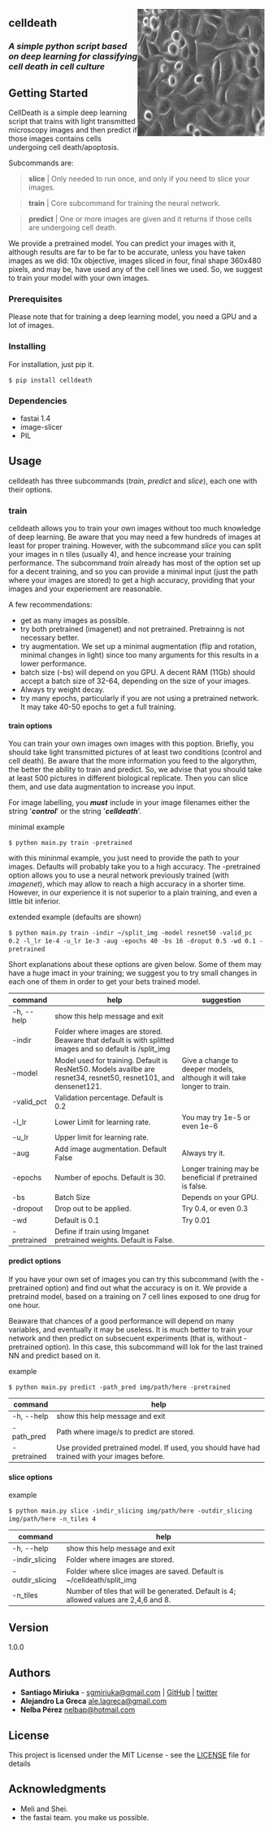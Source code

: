 <a href="url"><img src="./img.png" align="right" height="250" width="250" ></a>

## **celldeath**

### *A simple python script based on deep learning for classifying cell death in cell culture*



## Getting Started 
 
CellDeath is a simple deep learning script that trains with light transmitted microscopy
images and then predict if those images contains cells undergoing cell death/apoptosis.

Subcommands are:

> **slice** | Only needed to run once, and only if you need to slice your images. 

> **train** | Core subcommand for training the neural network. 
    
> **predict** | One or more images are given and it returns if those cells are undergoing cell death.  

We provide a pretrained model. You can predict your images with it, although results are far to be far to be accurate, unless you have taken images as we did: 10x objective, images sliced in four, final shape 360x480 pixels, and may be, have used any of the cell lines we used.  So, we suggest to train your model with your own images. 

### Prerequisites

Please note that for training a deep learning model, you need a GPU and a lot of images.   

### Installing

For installation, just pip it. 

```
$ pip install celldeath
```

### Dependencies


* fastai 1.4
* image-slicer 
* PIL


## Usage

celldeath has three subcommands (*train*, *predict* and *slice*), each one with their options. 
 
### train

celldeath allows you to train your own images without too much knowledge of deep learning. Be aware that you may need a few hundreds of images at least for proper training. However, with the subcommand *slice* you can split your images in n tiles (usually 4), and hence increase your training performance. The subcommand *train* already has most of the option set up for a decent training, and so you can provide a minimal input (just the path where your images are stored) to get a high accuracy, providing that your images and your experiement are reasonable.

A few recommendations: 
* get as many images as possible.
* try both pretrained (imagenet) and not pretrained. Pretrainng is not necessary better. 
* try augmentation. We set up a minimal augmentation (flip and rotation, minimal changes in light) since too many arguments for this results in a lower performance. 
* batch size (-bs) will depend on you GPU. A decent RAM (11Gb) should accept a batch size of 32-64, depending on the size of your images. 
* Always try weight decay.
* try many epochs, particularly if you are not using a pretrained network. It may take 40-50 epochs to get a full training. 




#### train options

You can train your own images own images with this poption. Briefly, you should take light transmitted pictures of at least two conditions (control and cell death). Be aware that the more information you feed to the algorythm, the better the ability to train and predict. So, we advise that you should take at least 500 pictures in different biological replicate. Then you can slice them, and use data augmentation to increase you input. 

For image labelling, you ***must*** include in your image filenames either the string '***control***' or the string '***celldeath***'. 

minimal example 
```
$ python main.py train -pretrained
```
with this mininmal example, you just need to provide the path to your images. Defaults will probably take you to a high accuracy. The -pretrained option allows you to use a neural network previously trained (with *imagenet*), which may allow to reach a high accuracy in a shorter time. However, in our experience it is not superior to a plain training, and even a little bit inferior.  

extended example (defaults are shown)

```
$ python main.py train -indir ~/split_img -model resnet50 -valid_pc 0.2 -l_lr 1e-4 -u_lr 1e-3 -aug -epochs 40 -bs 16 -droput 0.5 -wd 0.1 -pretrained 
```
Short explanations about these options are given below. Some of them may have a huge imact in your training; we suggest you to try small changes in each one of them in order to get your bets trained model. 

command | help |suggestion
---   |  --- | ---
-h, --help |  show this help message and exit
-indir  |  Folder where images are stored. Beaware that default is with splitted images and so default is /split_img
-model   | Model used for training. Default is ResNet50. Models availbe are resnet34, resnet50, resnet101, and densenet121. | Give a change to deeper models, although it will take longer to train.
-valid_pct |   Validation percentage. Default is 0.2
-l_lr | Lower Limit for learning rate. | You may try 1e-5 or even 1e-6
-u_lr |  Upper limit for learning rate. | 
-aug  |Add image augmentation. Default False | Always try it. 
-epochs  | Number of epochs. Default is 30. | Longer training may be beneficial if pretrained is false.
-bs |  Batch Size | Depends on your GPU.
-dropout |  Drop out to be applied. | Try 0.4, or even 0.3
-wd | Default is 0.1 | Try 0.01
-pretrained | Define if train using Imganet pretrained weights. Default is False.

#### predict options 

If you have your own set of images you can try this subcommand (with the -pretrained option) and find out what the accuracy is on it. We provide a pretraind model, based on a training on 7 cell lines exposed to one drug for one hour.   

Beaware that chances of a good performance will depend on many variables, and eventually it may be useless. It is much better to train your network and then predict on subsecuent experiments (that is, without -pretrained option). In this case, this subcommand will lok for the last trained NN and predict based on it. 

example 

````
$ python main.py predict -path_pred img/path/here -pretrained 
````
command | help
---   |   ---
-h, --help   |   show this help message and exit
-path_pred |  Path where image/s to predict are stored.
-pretrained   |   Use provided pretrained model. If used, you should have had trained with your images before.

#### slice options

example 
```
$ python main.py slice -indir_slicing img/path/here -outdir_slicing img/path/here -n_tiles 4
```

command | help
---   |   ---
-h, --help   |   show this help message and exit
-indir_slicing |   Folder where images are stored.
-outdir_slicing |   Folder where slice images are saved. Default is ~/celldeath/split_img
-n_tiles | Number of tiles that will be generated. Default is 4; allowed values are 2,4,6 and 8.

## Version

1.0.0

## Authors

* **Santiago Miriuka** - <sgmiriuka@gmail.com> | [GitHub](https://github.com/sgmiriuka) | [twitter](https://twitter.com/santiagomiriuka)
* **Alejandro La Greca** <ale.lagreca@gmail.com>
* **Nelba Pérez** <nelbap@hotmail.com>

## License

This project is licensed under the MIT License - see the [LICENSE](LICENSE) file for details

## Acknowledgments

* Meli and Shei. 
* the fastai team. you make us possible. 

